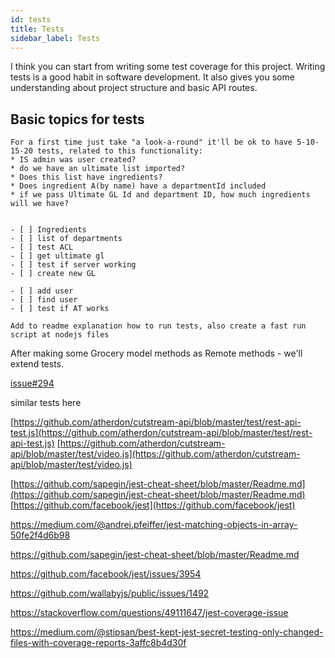 ```yaml
---
id: tests
title: Tests
sidebar_label: Tests
---
```


I think you can start from writing some test coverage for this project. Writing tests is a good habit in software development. It also gives you some understanding about project structure and basic API routes.

## Basic topics for tests

```
For a first time just take "a look-a-round" it'll be ok to have 5-10-15-20 tests, related to this functionality:
* IS admin was user created?
* do we have an ultimate list imported?
* Does this list have ingredients?
* Does ingredient A(by name) have a departmentId included
* if we pass Ultimate GL Id and department ID, how much ingredients will we have?


- [ ] Ingredients
- [ ] list of departments
- [ ] test ACL
- [ ] get ultimate gl
- [ ] test if server working
- [ ] create new GL

- [ ] add user
- [ ] find user
- [ ] test if AT works
```

`
 Add to readme explanation how to run tests, also create a fast run script at nodejs files
`

After making some Grocery model methods as Remote methods - we'll extend tests.

[issue#294](https://github.com/GroceriStar/groceristar/issues/294)

similar tests here

[https://github.com/atherdon/cutstream-api/blob/master/test/rest-api-test.js](https://github.com/atherdon/cutstream-api/blob/master/test/rest-api-test.js) [https://github.com/atherdon/cutstream-api/blob/master/test/video.js](https://github.com/atherdon/cutstream-api/blob/master/test/video.js)



[https://github.com/sapegin/jest-cheat-sheet/blob/master/Readme.md](https://github.com/sapegin/jest-cheat-sheet/blob/master/Readme.md)  
[https://github.com/facebook/jest](https://github.com/facebook/jest)

https://medium.com/@andrei.pfeiffer/jest-matching-objects-in-array-50fe2f4d6b98

https://github.com/sapegin/jest-cheat-sheet/blob/master/Readme.md

https://github.com/facebook/jest/issues/3954

https://github.com/wallabyjs/public/issues/1492

https://stackoverflow.com/questions/49111647/jest-coverage-issue

https://medium.com/@stipsan/best-kept-jest-secret-testing-only-changed-files-with-coverage-reports-3affc8b4d30f
